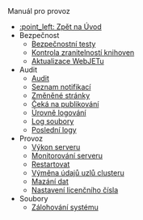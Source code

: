  <div class="sidebar-section">Manuál pro provoz</div>

- [:point\_left: Zpět na Úvod](/?back)
- Bezpečnost
  - [Bezpečnostní testy](/sysadmin/pentests/README.md)
  - [Kontrola zranitelností knihoven](/sysadmin/dependency-check/README.md)
  - [Aktualizace WebJETu](/sysadmin/update/README.md)
- Audit
  - [Audit](/sysadmin/audit/README.md)
  - [Seznam notifikací](/sysadmin/audit/audit-notifications.md)
  - [Změněné stránky](/sysadmin/audit/audit-changed-webpages.md)
  - [Čeká na publikování](/sysadmin/audit/audit-awaiting-publish-webpages.md)
  - [Úrovně logování](/sysadmin/audit/audit-log-levels.md)
  - [Log soubory](/sysadmin/audit/audit-log-files.md)
  - [Poslední logy](/sysadmin/audit/memory-logging.md)
- Provoz
  - [Výkon serveru](/sysadmin/performance/README.md)
  - [Monitorování serveru](/sysadmin/monitoring/README.md)
  - [Restartovat](/sysadmin/restart.md)
  - [Výměna údajů uzlů clusteru](/sysadmin/monitoring/nodes-logic.md)
  - [Mazání dat](/sysadmin/data-deleting/README.md)
  - [Nastavení licenčního čísla](/install/license/README.md)
- Soubory
  - [Zálohování systému](/sysadmin/files/backup/README.md)
